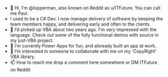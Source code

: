 - 👋 Hi, I’m @lopperman, also known on Reddit as u/ITFuture.  You can call me Paul. 
- I used to be a C# Dev.  I now manage delivery of software by keeping the team members happy, and delivering early and often to the clients. 
- 👀 I’d picked up VBA about two years ago. I'm very impressed with the language. Check out some of the fully functional demos with source in my just-VBA project. 
- 🌱 I’m currently Power Apps for fun, and alsready built an app at work. 
- 💞️ I’m interested in someone to collaborate with me on my 'CopyRight' VBA library. 
- 📫 How to reach me drop a comment here somewhere or DM ITFuture on Reddit

<!---
lopperman/lopperman is a ✨ special ✨ repository because its `README.md` (this file) appears on your GitHub profile.
You can click the Preview link to take a look at your changes.
--->
